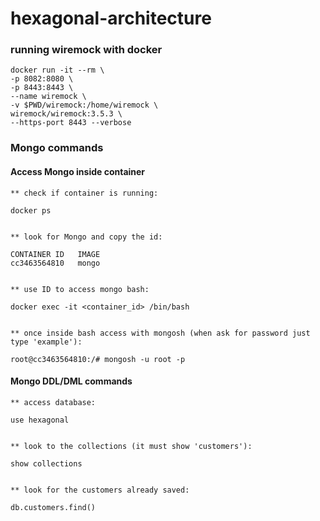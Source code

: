 # hexagonal-architecture

### running wiremock with docker

```
docker run -it --rm \
-p 8082:8080 \
-p 8443:8443 \
--name wiremock \
-v $PWD/wiremock:/home/wiremock \
wiremock/wiremock:3.5.3 \
--https-port 8443 --verbose
```

### Mongo commands

#### Access Mongo inside container

```
** check if container is running:

docker ps


** look for Mongo and copy the id:

CONTAINER ID   IMAGE
cc3463564810   mongo


** use ID to access mongo bash:

docker exec -it <container_id> /bin/bash


** once inside bash access with mongosh (when ask for password just type 'example'):

root@cc3463564810:/# mongosh -u root -p
```

#### Mongo DDL/DML commands

```
** access database:

use hexagonal


** look to the collections (it must show 'customers'):

show collections


** look for the customers already saved:

db.customers.find()
```